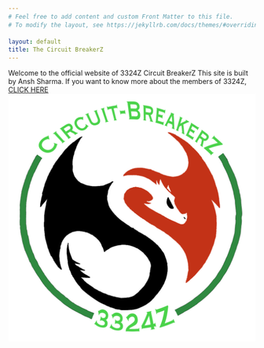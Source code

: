 ```yaml
---
# Feel free to add content and custom Front Matter to this file.
# To modify the layout, see https://jekyllrb.com/docs/themes/#overriding-theme-defaults

layout: default
title: The Circuit BreakerZ
---
```

Welcome to the official website of 3324Z Circuit BreakerZ
This site is built by Ansh Sharma. If you want to know more about the members of 3324Z, [CLICK HERE](/about/)
![Our Logo](/3324Z.png)